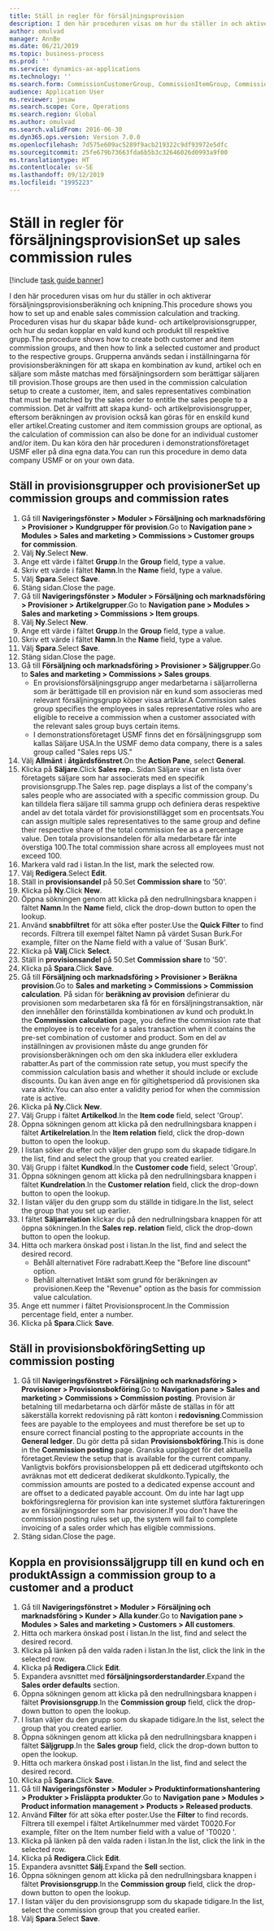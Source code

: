```yaml
---
title: Ställ in regler för försäljningsprovision
description: I den här proceduren visas om hur du ställer in och aktiverar försäljningsprovisionsberäkning och knipning.
author: omulvad
manager: AnnBe
ms.date: 06/21/2019
ms.topic: business-process
ms.prod: ''
ms.service: dynamics-ax-applications
ms.technology: ''
ms.search.form: CommissionCustomerGroup, CommissionItemGroup, CommissionSalesGroup, CommissionSalesMember, DirPartyLookup, CommissionCalc, InventPosting, CustTable, EcoResProductDetailsExtended
audience: Application User
ms.reviewer: josaw
ms.search.scope: Core, Operations
ms.search.region: Global
ms.author: omulvad
ms.search.validFrom: 2016-06-30
ms.dyn365.ops.version: Version 7.0.0
ms.openlocfilehash: 7d575e609ac5289f9acb219322c9df93972e5dfc
ms.sourcegitcommit: 25fe679b73663fda6b5b3c32646026d0993a9f00
ms.translationtype: HT
ms.contentlocale: sv-SE
ms.lasthandoff: 09/12/2019
ms.locfileid: "1995223"
---
```

# <a name="set-up-sales-commission-rules"></a><span data-ttu-id="0c305-103">Ställ in regler för försäljningsprovision</span><span class="sxs-lookup"><span data-stu-id="0c305-103">Set up sales commission rules</span></span>

[!include [task guide banner](../../includes/task-guide-banner.md)]

<span data-ttu-id="0c305-104">I den här proceduren visas om hur du ställer in och aktiverar försäljningsprovisionsberäkning och knipning.</span><span class="sxs-lookup"><span data-stu-id="0c305-104">This procedure shows you how to set up and enable sales commission calculation and tracking.</span></span> <span data-ttu-id="0c305-105">Proceduren visas hur du skapar både kund- och artikelprovisionsgrupper, och hur du sedan kopplar en vald kund och produkt till respektive grupp.</span><span class="sxs-lookup"><span data-stu-id="0c305-105">The procedure shows how to create both customer and item commission groups, and then how to link a selected customer and product to the respective groups.</span></span> <span data-ttu-id="0c305-106">Grupperna används sedan i inställningarna för provisionsberäkningen för att skapa en kombination av kund, artikel och en säljare som måste matchas med försäljningsordern som berättigar säljaren till provision.</span><span class="sxs-lookup"><span data-stu-id="0c305-106">Those groups are then used in the commission calculation setup to create a customer, item, and sales representatives combination that must be matched by the sales order to entitle the sales people to a commission.</span></span> <span data-ttu-id="0c305-107">Det är valfritt att skapa kund- och artikelprovisionsgrupper, eftersom beräkningen av provision också kan göras för en enskild kund eller artikel.</span><span class="sxs-lookup"><span data-stu-id="0c305-107">Creating customer and item commission groups are optional, as the calculation of commission can also be done for an individual customer and/or item.</span></span> <span data-ttu-id="0c305-108">Du kan köra den här proceduren i demonstrationsföretaget USMF eller på dina egna data.</span><span class="sxs-lookup"><span data-stu-id="0c305-108">You can run this procedure in demo data company USMF or on your own data.</span></span>


## <a name="set-up-commission-groups-and-commission-rates"></a><span data-ttu-id="0c305-109">Ställ in provisionsgrupper och provisioner</span><span class="sxs-lookup"><span data-stu-id="0c305-109">Set up commission groups and commission rates</span></span>
1. <span data-ttu-id="0c305-110">Gå till **Navigeringsfönster > Moduler > Försäljning och marknadsföring > Provisioner > Kundgrupper för provision**.</span><span class="sxs-lookup"><span data-stu-id="0c305-110">Go to **Navigation pane > Modules > Sales and marketing > Commissions > Customer groups for commission**.</span></span>
2. <span data-ttu-id="0c305-111">Välj **Ny**.</span><span class="sxs-lookup"><span data-stu-id="0c305-111">Select **New**.</span></span>
3. <span data-ttu-id="0c305-112">Ange ett värde i fältet **Grupp**.</span><span class="sxs-lookup"><span data-stu-id="0c305-112">In the **Group** field, type a value.</span></span>
4. <span data-ttu-id="0c305-113">Skriv ett värde i fältet **Namn**.</span><span class="sxs-lookup"><span data-stu-id="0c305-113">In the **Name** field, type a value.</span></span>
5. <span data-ttu-id="0c305-114">Välj **Spara**.</span><span class="sxs-lookup"><span data-stu-id="0c305-114">Select **Save**.</span></span>
6. <span data-ttu-id="0c305-115">Stäng sidan.</span><span class="sxs-lookup"><span data-stu-id="0c305-115">Close the page.</span></span>
7. <span data-ttu-id="0c305-116">Gå till **Navigeringsfönster > Moduler > Försäljning och marknadsföring > Provisioner > Artikelgrupper**.</span><span class="sxs-lookup"><span data-stu-id="0c305-116">Go to **Navigation pane > Modules > Sales and marketing > Commissions > Item groups**.</span></span>
8. <span data-ttu-id="0c305-117">Välj **Ny**.</span><span class="sxs-lookup"><span data-stu-id="0c305-117">Select **New**.</span></span>
9. <span data-ttu-id="0c305-118">Ange ett värde i fältet **Grupp**.</span><span class="sxs-lookup"><span data-stu-id="0c305-118">In the **Group** field, type a value.</span></span>
10. <span data-ttu-id="0c305-119">Skriv ett värde i fältet **Namn**.</span><span class="sxs-lookup"><span data-stu-id="0c305-119">In the **Name** field, type a value.</span></span>
11. <span data-ttu-id="0c305-120">Välj **Spara**.</span><span class="sxs-lookup"><span data-stu-id="0c305-120">Select **Save**.</span></span>
12. <span data-ttu-id="0c305-121">Stäng sidan.</span><span class="sxs-lookup"><span data-stu-id="0c305-121">Close the page.</span></span>
13. <span data-ttu-id="0c305-122">Gå till **Försäljning och marknadsföring > Provisioner > Säljgrupper**.</span><span class="sxs-lookup"><span data-stu-id="0c305-122">Go to **Sales and marketing > Commissions > Sales groups**.</span></span>
    - <span data-ttu-id="0c305-123">En provisionsförsäljningsgrupp anger medarbetarna i säljarrollerna som är berättigade till en provision när en kund som associeras med relevant försäljningsgrupp köper vissa artiklar.</span><span class="sxs-lookup"><span data-stu-id="0c305-123">A Commission sales group specifies the employees in sales representative roles who are eligible to receive a commission when a customer associated with the relevant sales group buys certain items.</span></span>  
    - <span data-ttu-id="0c305-124">I demonstrationsföretaget USMF finns det en försäljningsgrupp som kallas Säljare USA.</span><span class="sxs-lookup"><span data-stu-id="0c305-124">In the USMF demo data company, there is a sales group called "Sales reps US."</span></span>  
14. <span data-ttu-id="0c305-125">Välj **Allmänt** i **åtgärdsfönstret**.</span><span class="sxs-lookup"><span data-stu-id="0c305-125">On the **Action Pane**, select **General**.</span></span>
15. <span data-ttu-id="0c305-126">Klicka på **Säljare**.</span><span class="sxs-lookup"><span data-stu-id="0c305-126">Click **Sales rep.**.</span></span> <span data-ttu-id="0c305-127">Sidan Säljare visar en lista över företagets säljare som har associerats med en specifik provisionsgrupp.</span><span class="sxs-lookup"><span data-stu-id="0c305-127">The Sales rep. page displays a list of the company's sales people who are associated with a specific commission group.</span></span> <span data-ttu-id="0c305-128">Du kan tilldela flera säljare till samma grupp och definiera deras respektive andel av det totala värdet för provisionstillägget som en procentsats.</span><span class="sxs-lookup"><span data-stu-id="0c305-128">You can assign multiple sales representatives to the same group and define their respective share of the total commission fee as a percentage value.</span></span> <span data-ttu-id="0c305-129">Den totala provisionsandelen för alla medarbetare får inte överstiga 100.</span><span class="sxs-lookup"><span data-stu-id="0c305-129">The total commission share across all employees must not exceed 100.</span></span> 
16. <span data-ttu-id="0c305-130">Markera vald rad i listan.</span><span class="sxs-lookup"><span data-stu-id="0c305-130">In the list, mark the selected row.</span></span>
17. <span data-ttu-id="0c305-131">Välj **Redigera**.</span><span class="sxs-lookup"><span data-stu-id="0c305-131">Select **Edit**.</span></span>
18. <span data-ttu-id="0c305-132">Ställ in **provisionsandel** på 50.</span><span class="sxs-lookup"><span data-stu-id="0c305-132">Set **Commission share** to '50'.</span></span>
19. <span data-ttu-id="0c305-133">Klicka på **Ny**.</span><span class="sxs-lookup"><span data-stu-id="0c305-133">Click **New**.</span></span>
20. <span data-ttu-id="0c305-134">Öppna sökningen genom att klicka på den nedrullningsbara knappen i fältet **Namn**.</span><span class="sxs-lookup"><span data-stu-id="0c305-134">In the **Name** field, click the drop-down button to open the lookup.</span></span>
21. <span data-ttu-id="0c305-135">Använd **snabbfiltret** för att söka efter poster.</span><span class="sxs-lookup"><span data-stu-id="0c305-135">Use the **Quick Filter** to find records.</span></span> <span data-ttu-id="0c305-136">Filtrera till exempel fältet Namn på värdet Susan Burk.</span><span class="sxs-lookup"><span data-stu-id="0c305-136">For example, filter on the Name field with a value of 'Susan Burk'.</span></span>
22. <span data-ttu-id="0c305-137">Klicka på **Välj**.</span><span class="sxs-lookup"><span data-stu-id="0c305-137">Click **Select**.</span></span>
23. <span data-ttu-id="0c305-138">Ställ in **provisionsandel** på 50.</span><span class="sxs-lookup"><span data-stu-id="0c305-138">Set **Commission share** to '50'.</span></span>
24. <span data-ttu-id="0c305-139">Klicka på **Spara**.</span><span class="sxs-lookup"><span data-stu-id="0c305-139">Click **Save**.</span></span>
25. <span data-ttu-id="0c305-140">Gå till **Försäljning och marknadsföring > Provisioner > Beräkna provision**.</span><span class="sxs-lookup"><span data-stu-id="0c305-140">Go to **Sales and marketing > Commissions > Commission calculation**.</span></span> <span data-ttu-id="0c305-141">På sidan för **beräkning av provision** definierar du provisionen som medarbetaren ska få för en försäljningstransaktion, när den innehåller den förinställda kombinationen av kund och produkt.</span><span class="sxs-lookup"><span data-stu-id="0c305-141">In the **Commission calculation** page, you define the commission rate that the employee is to receive for a sales transaction when it contains the pre-set combination of customer and product.</span></span> <span data-ttu-id="0c305-142">Som en del av inställningen av provisionen måste du ange grunden för provisionsberäkningen och om den ska inkludera eller exkludera rabatter.</span><span class="sxs-lookup"><span data-stu-id="0c305-142">As part of the commission rate setup, you must specify the commission calculation basis and whether it should include or exclude discounts.</span></span> <span data-ttu-id="0c305-143">Du kan även ange en för giltighetsperiod då provisionen ska vara aktiv.</span><span class="sxs-lookup"><span data-stu-id="0c305-143">You can also enter a validity period for when the commission rate is active.</span></span>  
26. <span data-ttu-id="0c305-144">Klicka på **Ny**.</span><span class="sxs-lookup"><span data-stu-id="0c305-144">Click **New**.</span></span>
27. <span data-ttu-id="0c305-145">Välj Grupp i fältet **Artikelkod**.</span><span class="sxs-lookup"><span data-stu-id="0c305-145">In the **Item code** field, select 'Group'.</span></span>
28. <span data-ttu-id="0c305-146">Öppna sökningen genom att klicka på den nedrullningsbara knappen i fältet **Artikelrelation**.</span><span class="sxs-lookup"><span data-stu-id="0c305-146">In the **Item relation** field, click the drop-down button to open the lookup.</span></span>
29. <span data-ttu-id="0c305-147">I listan söker du efter och väljer den grupp som du skapade tidigare.</span><span class="sxs-lookup"><span data-stu-id="0c305-147">In the list, find and select the group that you created earlier.</span></span>
30. <span data-ttu-id="0c305-148">Välj Grupp i fältet **Kundkod**.</span><span class="sxs-lookup"><span data-stu-id="0c305-148">In the **Customer code** field, select 'Group'.</span></span>
31. <span data-ttu-id="0c305-149">Öppna sökningen genom att klicka på den nedrullningsbara knappen i fältet **Kundrelation**.</span><span class="sxs-lookup"><span data-stu-id="0c305-149">In the **Customer relation** field, click the drop-down button to open the lookup.</span></span>
32. <span data-ttu-id="0c305-150">I listan väljer du den grupp som du ställde in tidigare.</span><span class="sxs-lookup"><span data-stu-id="0c305-150">In the list, select the group that you set up earlier.</span></span>
33. <span data-ttu-id="0c305-151">I fältet **Säljarrelation** klickar du på den nedrullningsbara knappen för att öppna sökningen.</span><span class="sxs-lookup"><span data-stu-id="0c305-151">In the **Sales rep. relation** field, click the drop-down button to open the lookup.</span></span>
34. <span data-ttu-id="0c305-152">Hitta och markera önskad post i listan.</span><span class="sxs-lookup"><span data-stu-id="0c305-152">In the list, find and select the desired record.</span></span>
    - <span data-ttu-id="0c305-153">Behåll alternativet Före radrabatt.</span><span class="sxs-lookup"><span data-stu-id="0c305-153">Keep the "Before line discount" option.</span></span>  
    - <span data-ttu-id="0c305-154">Behåll alternativet Intäkt som grund för beräkningen av provisionen.</span><span class="sxs-lookup"><span data-stu-id="0c305-154">Keep the "Revenue" option as the basis for commission value calculation.</span></span>    
35. <span data-ttu-id="0c305-155">Ange ett nummer i fältet Provisionsprocent.</span><span class="sxs-lookup"><span data-stu-id="0c305-155">In the Commission percentage field, enter a number.</span></span>
36. <span data-ttu-id="0c305-156">Klicka på **Spara**.</span><span class="sxs-lookup"><span data-stu-id="0c305-156">Click **Save**.</span></span>

## <a name="setting-up-commission-posting"></a><span data-ttu-id="0c305-157">Ställ in provisionsbokföring</span><span class="sxs-lookup"><span data-stu-id="0c305-157">Setting up commission posting</span></span>
1. <span data-ttu-id="0c305-158">Gå till **Navigeringsfönstret > Försäljning och marknadsföring > Provisioner > Provisionsbokföring**.</span><span class="sxs-lookup"><span data-stu-id="0c305-158">Go to **Navigation pane  > Sales and marketing > Commissions > Commission posting**.</span></span> <span data-ttu-id="0c305-159">Provision är betalning till medarbetarna och därför måste de ställas in för att säkerställa korrekt redovisning på rätt konton i **redovisning**.</span><span class="sxs-lookup"><span data-stu-id="0c305-159">Commission fees are payable to the employees and must therefore be set up to ensure correct financial posting to the appropriate accounts in the **General ledger**.</span></span> <span data-ttu-id="0c305-160">Du gör detta på sidan **Provisionsbokföring**.</span><span class="sxs-lookup"><span data-stu-id="0c305-160">This is done in the **Commission posting** page.</span></span> <span data-ttu-id="0c305-161">Granska upplägget för det aktuella företaget.</span><span class="sxs-lookup"><span data-stu-id="0c305-161">Review the setup that is available for the current company.</span></span> <span data-ttu-id="0c305-162">Vanligtvis bokförs provisionsbeloppen på ett dedicerad utgiftskonto och avräknas mot ett dedicerat dedikerat skuldkonto.</span><span class="sxs-lookup"><span data-stu-id="0c305-162">Typically, the commission amounts are posted to a dedicated expense account and are offset to a dedicated payable account.</span></span> <span data-ttu-id="0c305-163">Om du inte har lagt upp bokföringsreglerna för provision kan inte systemet slutföra faktureringen av en försäljningsorder som har provisioner.</span><span class="sxs-lookup"><span data-stu-id="0c305-163">If you don't have the commission posting rules set up, the system will fail to complete invoicing of a sales order which has eligible commissions.</span></span>  
2. <span data-ttu-id="0c305-164">Stäng sidan.</span><span class="sxs-lookup"><span data-stu-id="0c305-164">Close the page.</span></span>

## <a name="assign-a-commission-group-to-a-customer-and-a-product"></a><span data-ttu-id="0c305-165">Koppla en provisionssäljgrupp till en kund och en produkt</span><span class="sxs-lookup"><span data-stu-id="0c305-165">Assign a commission group to a customer and a product</span></span>
1. <span data-ttu-id="0c305-166">Gå till **Navigeringsfönstret > Moduler > Försäljning och marknadsföring > Kunder > Alla kunder**.</span><span class="sxs-lookup"><span data-stu-id="0c305-166">Go to **Navigation pane > Modules > Sales and marketing > Customers > All customers**.</span></span>
2. <span data-ttu-id="0c305-167">Hitta och markera önskad post i listan.</span><span class="sxs-lookup"><span data-stu-id="0c305-167">In the list, find and select the desired record.</span></span>
3. <span data-ttu-id="0c305-168">Klicka på länken på den valda raden i listan.</span><span class="sxs-lookup"><span data-stu-id="0c305-168">In the list, click the link in the selected row.</span></span>
4. <span data-ttu-id="0c305-169">Klicka på **Redigera**.</span><span class="sxs-lookup"><span data-stu-id="0c305-169">Click **Edit**.</span></span>
5. <span data-ttu-id="0c305-170">Expandera avsnittet med **försäljningsorderstandarder**.</span><span class="sxs-lookup"><span data-stu-id="0c305-170">Expand the **Sales order defaults** section.</span></span>
6. <span data-ttu-id="0c305-171">Öppna sökningen genom att klicka på den nedrullningsbara knappen i fältet **Provisionsgrupp**.</span><span class="sxs-lookup"><span data-stu-id="0c305-171">In the **Commission group** field, click the drop-down button to open the lookup.</span></span>
7. <span data-ttu-id="0c305-172">I listan väljer du den grupp som du skapade tidigare.</span><span class="sxs-lookup"><span data-stu-id="0c305-172">In the list, select the group that you created earlier.</span></span>
8. <span data-ttu-id="0c305-173">Öppna sökningen genom att klicka på den nedrullningsbara knappen i fältet **Säljgrupp**.</span><span class="sxs-lookup"><span data-stu-id="0c305-173">In the **Sales group** field, click the drop-down button to open the lookup.</span></span>
9. <span data-ttu-id="0c305-174">Hitta och markera önskad post i listan.</span><span class="sxs-lookup"><span data-stu-id="0c305-174">In the list, find and select the desired record.</span></span>
10. <span data-ttu-id="0c305-175">Klicka på **Spara**.</span><span class="sxs-lookup"><span data-stu-id="0c305-175">Click **Save**.</span></span>
11. <span data-ttu-id="0c305-176">Gå till **Navigeringsfönster > Moduler > Produktinformationshantering > Produkter > Frisläppta produkter**.</span><span class="sxs-lookup"><span data-stu-id="0c305-176">Go to **Navigation pane > Modules > Product information management > Products > Released products**.</span></span>
12. <span data-ttu-id="0c305-177">Använd **Filter** för att söka efter poster.</span><span class="sxs-lookup"><span data-stu-id="0c305-177">Use the **Filter** to find records.</span></span> <span data-ttu-id="0c305-178">Filtrera till exempel i fältet Artikelnummer med värdet T0020.</span><span class="sxs-lookup"><span data-stu-id="0c305-178">For example, filter on the Item number field with a value of 'T0020 '.</span></span>
13. <span data-ttu-id="0c305-179">Klicka på länken på den valda raden i listan.</span><span class="sxs-lookup"><span data-stu-id="0c305-179">In the list, click the link in the selected row.</span></span>
14. <span data-ttu-id="0c305-180">Klicka på **Redigera**.</span><span class="sxs-lookup"><span data-stu-id="0c305-180">Click **Edit**.</span></span>
15. <span data-ttu-id="0c305-181">Expandera avsnittet **Sälj**.</span><span class="sxs-lookup"><span data-stu-id="0c305-181">Expand the **Sell** section.</span></span>
16. <span data-ttu-id="0c305-182">Öppna sökningen genom att klicka på den nedrullningsbara knappen i fältet **Provisionsgrupp**.</span><span class="sxs-lookup"><span data-stu-id="0c305-182">In the **Commission group** field, click the drop-down button to open the lookup.</span></span>
17. <span data-ttu-id="0c305-183">I listan väljer du den provisionsgrupp som du skapade tidigare.</span><span class="sxs-lookup"><span data-stu-id="0c305-183">In the list, select the commission group that you created earlier.</span></span>
18. <span data-ttu-id="0c305-184">Välj **Spara**.</span><span class="sxs-lookup"><span data-stu-id="0c305-184">Select **Save**.</span></span>

